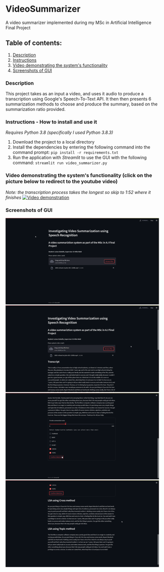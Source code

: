 # VideoSummarizer
A video summarizer implemented during my MSc in Artificial Intelligence Final Project

## Table of contents:
1. [Description](#des)
2. [Instructions](#instructions)
3. [Video demonstrating the system's functionality](#video)
4. [Screenshots of GUI](#screenshots)

<a name="des"></a>
### Description <a name="des"></a>
This project takes as an input a video, and uses it audio to produce a transcription using Google's Speech-To-Text API. It then then presents 6 summarization methods to choose and produce the summary, based on the summarization ratio provided.

<a name="instructions"></a>
### Instructions - How to install and use it
*Requires Python 3.8 (specifically I used Python 3.8.3)*
1. Download the project to a local directory
2. Install the dependencies by entering the following command into the command prompt: `pip install -r requirements.txt`
3. Run the application with *Streamlit* to use the GUI with the following command: `streamlit run video_summarizer.py`

<a name="video"></a>
### Video demonstrating the system's functionality (click on the picture below to redirect to the youtube video)
*Note: the transcription process takes the longest so skip to 1:52 where it finishes*
[![Video demonstration](https://img.youtube.com/vi/3FHJODYE1Ps/maxresdefault.jpg)](https://youtu.be/3FHJODYE1Ps)

<a name="screenshots"></a>
### Screenshots of GUI
![](screenshots/gui-1.png)
![](screenshots/gui-2.png)
![](screenshots/gui-3.png)
![](screenshots/gui-4.png)
